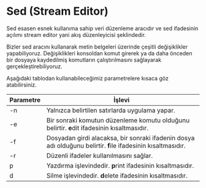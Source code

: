 Sed (Stream Editor)
=

Sed esasen esnek kullanıma sahip veri düzenleme aracıdır ve sed ifadesinin açılımı stream editor yani akış düzenleyicisi şeklindedir. 

Bizler sed aracını kullanarak metin belgeleri üzerinde çeşitli değişiklikler yapabiliyoruz. Değişiklikleri konsoldan komut girerek ya da daha önceden bir dosyaya kaydedilmiş komutların çalıştırılmasını sağlayarak gerçekleştirebiliyoruz.

Aşağıdaki tablodan kullanabileceğimiz parametrelere kısaca göz atabilirsiniz.

|Parametre|İşlevi|
|--|--|
|-n|Yalnızca belirtilen satırlarda uygulama yapar.|
|-e| Bir sonraki komutun düzenleme komutu olduğunu belirtir. **e**dit ifadesinin kısaltmasıdır.|
|-f| Dosyadan girdi alacaksa, bir sonraki ifadenin dosya adı olduğunu belirtir. **f**ile ifadesinin kısaltmasıdır.|
|-r| Düzenli ifadeler kullanılmasını sağlar.|
|p| Yazdırma işlevindedir. **p**rint ifadesinin kısaltmasıdır.|
|d| Silme işlevindedir. **d**elete ifadesinin kısaltmasıdır.|root



